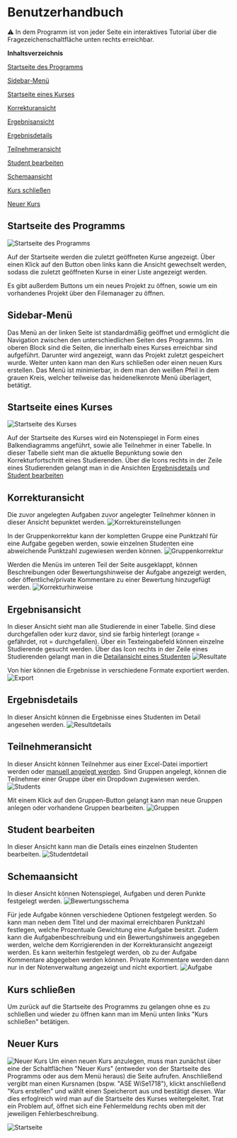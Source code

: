 # Benutzerhandbuch
:warning: In dem Programm ist von jeder Seite ein interaktives Tutorial über die Fragezeichenschaltfläche unten rechts erreichbar.

**Inhaltsverzeichnis**

[Startseite des Programms](#start1)

[Sidebar-Menü](#sidebar)

[Startseite eines Kurses](#start2)

[Korrekturansicht](#correction)

[Ergebnisansicht](#results)

[Ergebnisdetails](#resultsdetails)

[Teilnehmeransicht](#partypants)

[Student bearbeiten](#participantsdetails)

[Schemaansicht](#scheme)

[Kurs schließen](#close)

[Neuer Kurs](#new)


<a name="start1"></a>
## Startseite des Programms
![Startseite des Programms](https://github.com/UniRegensburg/ASE_WS1718-notenverwaltung/blob/manual/manual_imgs/start1.PNG)

Auf der Startseite werden die zuletzt geöffneten Kurse angezeigt. Über einen Klick auf den Button oben links kann die Ansicht gewechselt werden, sodass die zuletzt geöffneten Kurse in einer Liste angezeigt werden.

Es gibt außerdem Buttons um ein neues Projekt zu öffnen, sowie um ein vorhandenes Projekt über den Filemanager zu öffnen.
<a name="sidebar"></a>
## Sidebar-Menü
Das Menü an der linken Seite ist standardmäßig geöffnet und ermöglicht die Navigation zwischen den unterschiedlichen Seiten des Programms. Im oberen Block sind die Seiten, die innerhalb eines Kurses erreichbar sind aufgeführt.
Darunter wird angezeigt, wann das Projekt zuletzt gespeichert wurde.
Weiter unten kann man den Kurs schließen oder einen neuen Kurs erstellen.
Das Menü ist minimierbar, in dem man den weißen Pfeil in dem grauen Kreis, welcher teilweise das heidenelkenrote Menü überlagert, betätigt.  

<a name="start2"></a>
## Startseite eines Kurses
![Startseite des Kurses](https://github.com/UniRegensburg/ASE_WS1718-notenverwaltung/blob/manual/manual_imgs/start2.PNG)

Auf der Startseite des Kurses wird ein Notenspiegel in Form eines Balkendiagramms angeführt, sowie alle Teilnehmer in einer Tabelle. In dieser Tabelle sieht man die aktuelle Bepunktung sowie den Korrekturfortschritt eines Studierenden. Über die Icons rechts in der Zeile eines Studierenden gelangt man in die Ansichten [Ergebnisdetails](#resultsdetails) und [Student bearbeiten](#participantsdetails)

<a name="correction"></a>
## Korrekturansicht
Die zuvor angelegten Aufgaben zuvor angelegter Teilnehmer können in dieser Ansicht bepunktet werden.
![Korrektureinstellungen](https://github.com/UniRegensburg/ASE_WS1718-notenverwaltung/blob/manual/manual_imgs/toggles.JPG)

In der Gruppenkorrektur kann der kompletten Gruppe eine Punktzahl für eine Aufgabe gegeben werden, sowie einzelnen Studenten eine abweichende Punktzahl zugewiesen werden können.
![Gruppenkorrektur](https://github.com/UniRegensburg/ASE_WS1718-notenverwaltung/blob/manual/manual_imgs/korrektur1.PNG)

Werden die Menüs im unteren Teil der Seite ausgeklappt, können Beschreibungen oder Bewertungshinweise der Aufgabe angezeigt werden, oder öffentliche/private Kommentare zu einer Bewertung hinzugefügt werden.
![Korrekturhinweise](https://github.com/UniRegensburg/ASE_WS1718-notenverwaltung/blob/manual/manual_imgs/korrektur2.PNG)

<a name="results"></a>
## Ergebnisansicht
In dieser Ansicht sieht man alle Studierende in einer Tabelle. Sind diese durchgefallen oder kurz davor, sind sie farbig hinterlegt (orange = gefährdet, rot = durchgefallen).
Über ein Texteingabefeld können einzelne Studierende gesucht werden.
Über das Icon rechts in der Zeile eines Studierenden gelangt man in die [Detailansicht eines Studenten](#resultsdetails)
![Resultate](https://github.com/UniRegensburg/ASE_WS1718-notenverwaltung/blob/manual/manual_imgs/results1.PNG)

Von hier können die Ergebnisse in verschiedene Formate exportiert werden.
![Export](https://github.com/UniRegensburg/ASE_WS1718-notenverwaltung/blob/manual/manual_imgs/results2.PNG)


<a name="resultsdetails"></a>
## Ergebnisdetails
In dieser Ansicht können die Ergebnisse eines Studenten im Detail angesehen werden.
![Resultdetails](https://github.com/UniRegensburg/ASE_WS1718-notenverwaltung/blob/manual/manual_imgs/resultdetail.PNG)


<a name="partypants"></a>
## Teilnehmeransicht
In dieser Ansicht können Teilnehmer aus einer Excel-Datei importiert werden oder [manuell angelegt werden](#participantsdetails).
Sind Gruppen angelegt, können die Teilnehmer einer Gruppe über ein Dropdown zugewiesen werden.
![Students](https://github.com/UniRegensburg/ASE_WS1718-notenverwaltung/blob/manual/manual_imgs/students1.PNG)

Mit einem Klick auf den Gruppen-Button gelangt kann man neue Gruppen anlegen oder vorhandene Gruppen bearbeiten. 
![Gruppen](https://github.com/UniRegensburg/ASE_WS1718-notenverwaltung/blob/manual/manual_imgs/students2.PNG)


<a name="participantsdetails"></a>
## Student bearbeiten
In dieser Ansicht kann man die Details eines einzelnen Studenten bearbeiten.
![Studentdetail](https://github.com/UniRegensburg/ASE_WS1718-notenverwaltung/blob/manual/manual_imgs/studentdetail.PNG)


<a name="scheme"></a>
## Schemaansicht
In dieser Ansicht können Notenspiegel, Aufgaben und deren Punkte festgelegt werden.
![Bewertungsschema](https://github.com/UniRegensburg/ASE_WS1718-notenverwaltung/blob/manual/manual_imgs/scheme1.PNG)

Für jede Aufgabe können verschiedene Optionen festgelegt werden. So kann man neben dem Titel und der maximal erreichbaren Punktzahl festlegen, welche Prozentuale Gewichtung eine Aufgabe besitzt. Zudem kann die Aufgabenbeschreibung und ein Bewertungshinweis angegeben werden, welche dem Korrigierenden in der Korrekturansicht angezeigt werden. Es kann weiterhin festgelegt werden, ob zu der Aufgabe Kommentare abgegeben werden können. Private Kommentare werden dann nur in der Notenverwaltung angezeigt und nicht exportiert.
![Aufgabe](https://github.com/UniRegensburg/ASE_WS1718-notenverwaltung/blob/manual/manual_imgs/scheme2.PNG)


<a name="close"></a>
## Kurs schließen
Um zurück auf die Startseite des Programms zu gelangen ohne es zu schließen und wieder zu öffnen kann man im Menü unten links "Kurs schließen" betätigen.

<a name="new"></a>
## Neuer Kurs	
![Neuer Kurs](https://github.com/UniRegensburg/ASE_WS1718-notenverwaltung/blob/manual/manual_imgs/new.JPG)
Um einen neuen Kurs anzulegen, muss man zunächst über eine der Schaltflächen "Neuer Kurs" (entweder von der Startseite des Programms oder aus dem Menü heraus) die Seite aufrufen. Anschließend vergibt man einen Kursnamen (bspw. "ASE WiSe1718"), klickt anschließend "Kurs erstellen" und wählt einen Speicherort aus und bestätigt diesen. War dies erfoglreich wird man auf die Startseite des Kurses weitergeleitet. Trat ein Problem auf, öffnet sich eine Fehlermeldung rechts oben mit der jeweiligen Fehlerbeschreibung.


![Startseite](https://images.unsplash.com/photo-1522199780729-a356c844222a?ixlib=rb-0.3.5&ixid=eyJhcHBfaWQiOjEyMDd9&s=1bd52b437d57c3bfa14ccb7c6985b02e&auto=format&fit=crop&w=500&q=60)
